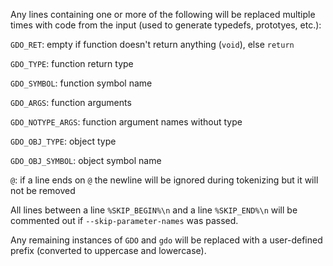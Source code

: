 Any lines containing one or more of the following will be replaced multiple
times with code from the input (used to generate typedefs, prototyes, etc.):

`GDO_RET`: empty if function doesn't return anything (`void`), else `return`

`GDO_TYPE`: function return type

`GDO_SYMBOL`: function symbol name

`GDO_ARGS`: function arguments

`GDO_NOTYPE_ARGS`: function argument names without type

`GDO_OBJ_TYPE`: object type

`GDO_OBJ_SYMBOL`: object symbol name

`@`: if a line ends on `@` the newline will be ignored during tokenizing but it
    will not be removed

All lines between a line `%SKIP_BEGIN%\n` and a line `%SKIP_END%\n`
will be commented out if `--skip-parameter-names` was passed.


Any remaining instances of `GDO` and `gdo` will be replaced with a user-defined
prefix (converted to uppercase and lowercase).
